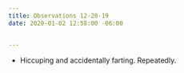 ```yaml
---
title: Observations 12-20-19
date: 2020-01-02 12:58:00 -06:00


---
```


- Hiccuping and accidentally farting. Repeatedly.